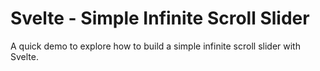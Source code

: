 # Svelte - Simple Infinite Scroll Slider

A quick demo to explore how to build a simple infinite scroll slider with Svelte.
